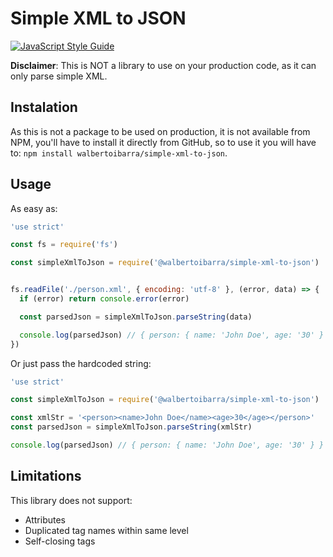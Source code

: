 # Simple XML to JSON

[![JavaScript Style Guide](https://img.shields.io/badge/code_style-standard-brightgreen.svg)](https://standardjs.com)

**Disclaimer**: This is NOT a library to use on your production code, as it can only parse simple XML.

## Instalation

As this is not a package to be used on production, it is not available from NPM, you'll have to install it directly from GitHub, so to use it you will have to: `npm install walbertoibarra/simple-xml-to-json`.

## Usage

As easy as:
~~~ js
'use strict'

const fs = require('fs')

const simpleXmlToJson = require('@walbertoibarra/simple-xml-to-json')


fs.readFile('./person.xml', { encoding: 'utf-8' }, (error, data) => {
  if (error) return console.error(error)

  const parsedJson = simpleXmlToJson.parseString(data)

  console.log(parsedJson) // { person: { name: 'John Doe', age: '30' } }
})
~~~

Or just pass the hardcoded string:

~~~ js
'use strict'

const simpleXmlToJson = require('@walbertoibarra/simple-xml-to-json')

const xmlStr = '<person><name>John Doe</name><age>30</age></person>'
const parsedJson = simpleXmlToJson.parseString(xmlStr)

console.log(parsedJson) // { person: { name: 'John Doe', age: '30' } }
~~~

## Limitations

This library does not support:

- Attributes
- Duplicated tag names within same level
- Self-closing tags
